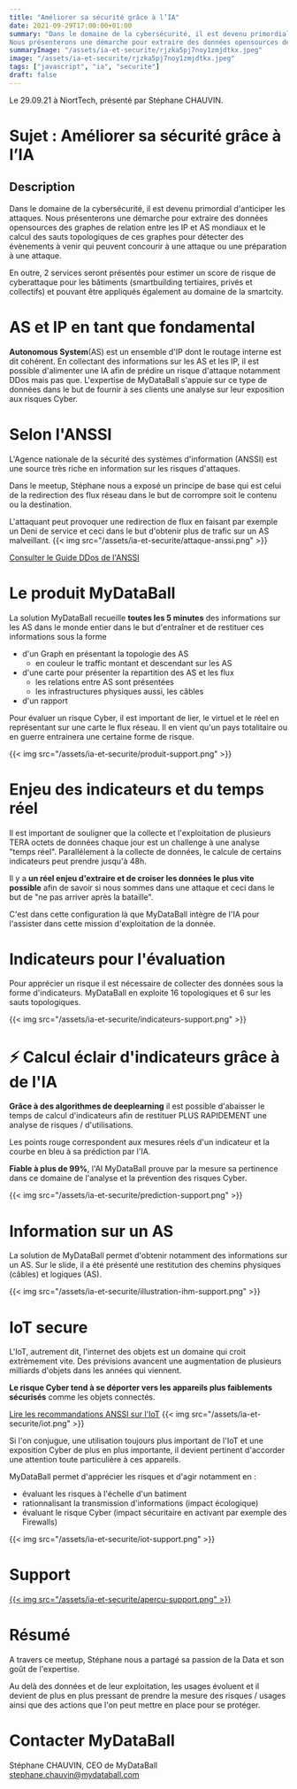```yaml
---
title: "Améliorer sa sécurité grâce à l’IA"
date: 2021-09-29T17:00:00+01:00
summary: "Dans le domaine de la cybersécurité, il est devenu primordial d'anticiper les attaques. 
Nous présenterons une démarche pour extraire des données opensources des graphes de relation entre les IP et AS mondiaux et le calcul des sauts topologiques de ces graphes pour détecter des évènements à venir qui peuvent concourir à une attaque ou une préparation à une attaque."
summaryImage: "/assets/ia-et-securite/rjzka5pj7noy1zmjdtkx.jpeg"
image: "/assets/ia-et-securite/rjzka5pj7noy1zmjdtkx.jpeg"
tags: ["javascript", "ia", "securite"]
draft: false
---
```


Le 29.09.21 à NiortTech, présenté par Stéphane CHAUVIN.

# Sujet : Améliorer sa sécurité grâce à l’IA
## Description
Dans le domaine de la cybersécurité, il est devenu primordial d'anticiper les attaques. 
Nous présenterons une démarche pour extraire des données opensources des graphes de relation entre les IP et AS mondiaux et le calcul des sauts topologiques de ces graphes pour détecter des évènements à venir qui peuvent concourir à une attaque ou une préparation à une attaque. 

En outre, 2 services seront présentés pour estimer un score de risque de cyberattaque pour les bâtiments (smartbuilding tertiaires, privés et collectifs) et pouvant être appliqués également au domaine de la smartcity. 

# AS et IP en tant que fondamental
**Autonomous System**(AS) est un ensemble d'IP dont le routage interne est dit cohérent. 
En collectant des informations sur les AS et les IP, il est possible d'alimenter une IA afin de prédire un risque d'attaque notamment DDos mais pas que. L'expertise de MyDataBall s'appuie sur ce type de données dans le but de fournir à ses clients une analyse sur leur exposition aux risques Cyber.

# Selon l'ANSSI
L'Agence nationale de la sécurité des systèmes d'information (ANSSI) est une source très riche en information sur les risques d'attaques. 

Dans le meetup, Stéphane nous a exposé un principe de base qui est celui de la redirection des flux réseau dans le but de corrompre soit le contenu ou la destination.

L'attaquant peut provoquer une redirection de flux en faisant par exemple un Deni de service et ceci dans le but d'obtenir plus de trafic sur un AS malveillant. 
{{< img src="/assets/ia-et-securite/attaque-anssi.png" >}}

[Consulter le Guide DDos de l'ANSSI](https://www.ssi.gouv.fr/uploads/2015/03/NP_Guide_DDoS.pdf)

# Le produit MyDataBall
La solution MyDataBall recueille **toutes les 5 minutes** des informations sur les AS dans le monde entier dans le but d'entraîner et de restituer ces informations sous la forme 
* d'un Graph en présentant la topologie des AS
    * en couleur le traffic montant et descendant sur les AS 
* d'une carte pour présenter la repartition des AS et les flux
    * les relations entre AS sont présentées
    * les infrastructures physiques aussi, les câbles
* d'un rapport 

Pour évaluer un risque Cyber, il est important de lier, le virtuel et le réel en représentant sur une carte le flux réseau. Il en vient qu'un pays totalitaire ou en guerre entrainera une certaine forme de risque.

{{< img src="/assets/ia-et-securite/produit-support.png" >}}

# Enjeu des indicateurs et du temps réel
Il est important de souligner que la collecte et l'exploitation de plusieurs TERA octets de données chaque jour est un challenge à une analyse "temps réel". Parallélement à la collecte de données, le calcule de certains indicateurs peut prendre jusqu'à 48h. 

Il y a **un réel enjeu d'extraire et de croiser les données le plus vite possible** afin de savoir si nous sommes dans une attaque et ceci dans le but de "ne pas arriver après la bataille".

C'est dans cette configuration là que MyDataBall intègre de l'IA pour l'assister dans cette mission d'exploitation de la donnée.

# Indicateurs pour l'évaluation
Pour apprécier un risque il est nécessaire de collecter des données sous la forme d'indicateurs. 
MyDataBall en exploite 16 topologiques et 6 sur les sauts topologiques.

{{< img src="/assets/ia-et-securite/indicateurs-support.png" >}}

# ⚡️ Calcul éclair d'indicateurs grâce à de l'IA
**Grâce à des algorithmes de deeplearning** il est possible d'abaisser le temps de calcul d'indicateurs afin de restituer PLUS RAPIDEMENT une analyse de risques / d'utilisations.

Les points rouge correspondent aux mesures réels d'un indicateur et la courbe en bleu à sa prédiction par l'IA. 

**Fiable à plus de 99%**, l'AI MyDataBall prouve par la mesure sa pertinence dans ce domaine de l'analyse et la prévention des risques Cyber.

{{< img src="/assets/ia-et-securite/prediction-support.png" >}}

# Information sur un AS
La solution de MyDataBall permet d'obtenir notamment des informations sur un AS.
Sur le slide, il a été présenté une restitution des chemins physiques (câbles) et logiques (AS).

{{< img src="/assets/ia-et-securite/illustration-ihm-support.png" >}}


# IoT secure
L'IoT, autrement dit, l'internet des objets est un domaine qui croit extrèmement vite. Des prévisions avancent une augmentation de plusieurs milliards d'objets dans les années qui viennent.

**Le risque Cyber tend à se déporter vers les appareils plus faiblements sécurisés** comme les objets connectés. 

[Lire les recommandations ANSSI sur l'IoT](https://www.ssi.gouv.fr/administration/guide/recommandations-relatives-a-la-securite-des-systemes-dobjets-connectes/)
{{< img src="/assets/ia-et-securite/iot.png" >}}

Si l'on conjugue, une utilisation toujours plus important de l'IoT et une exposition Cyber de plus en plus importante, il devient pertinent d'accorder une attention toute particulière à ces appareils.

MyDataBall permet d'apprécier les risques et d'agir notamment en :
* évaluant les risques à l'échelle d'un batiment
* rationnalisant la transmission d'informations (impact écologique)
* évaluant le risque Cyber (impact sécuritaire en activant par exemple des Firewalls)

{{< img src="/assets/ia-et-securite/iot-support.png" >}}


# Support
[{{< img src="/assets/ia-et-securite/apercu-support.png" >}}](/assets/ia-et-securite/support-stephane-chauvin-ia-securite.pdf)

# Résumé
A travers ce meetup, Stéphane nous a partagé sa passion de la Data et son goût de l'expertise. 

Au delà des données et de leur exploitation, les usages évoluent et il devient de plus en plus pressant de prendre la mesure des risques / usages ainsi que des actions que l'on peut mettre en place pour se protéger. 


# Contacter MyDataBall
Stéphane CHAUVIN, CEO de MyDataBall
[stephane.chauvin@mydataball.com](mailto:stephane.chauvin@mydataball.com)